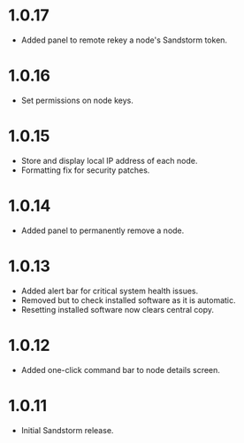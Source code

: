 # 1.0.17

- Added panel to remote rekey a node's Sandstorm token.

# 1.0.16

- Set permissions on node keys.

# 1.0.15

- Store and display local IP address of each node.
- Formatting fix for security patches.

# 1.0.14

- Added panel to permanently remove a node.

# 1.0.13

- Added alert bar for critical system health issues.
- Removed but to check installed software as it is automatic.
- Resetting installed software now clears central copy.

# 1.0.12

- Added one-click command bar to node details screen.

# 1.0.11

- Initial Sandstorm release.
